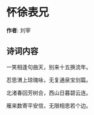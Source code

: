 # 怀徐表兄

**作者**: 刘宰

## 诗词内容

一笑相逢句曲天，别来十五换流年。

忍思渭上琼瑰咏，无复通泉宝剑篇。

北渚春回芳树合，西山日暮碧云连。

雁来数寄平安信，无限相思若个边。

